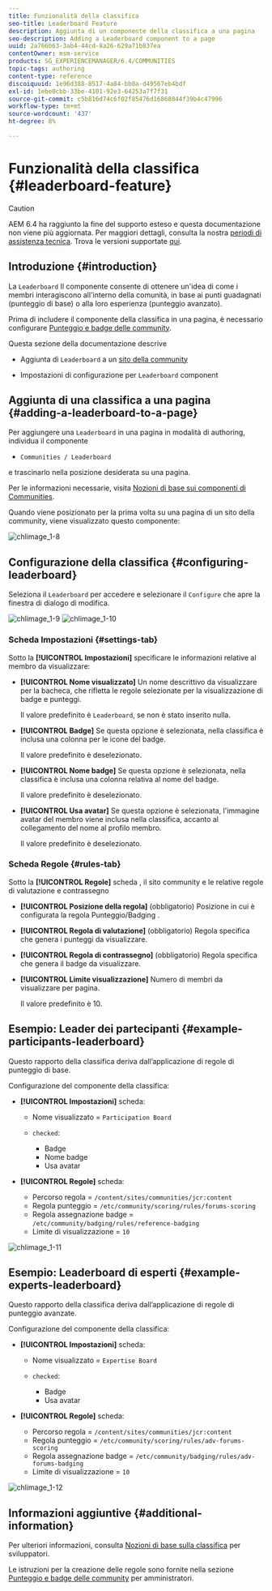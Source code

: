 ```yaml
---
title: Funzionalità della classifica
seo-title: Leaderboard Feature
description: Aggiunta di un componente della classifica a una pagina
seo-description: Adding a Leaderboard component to a page
uuid: 2a766b63-3ab4-44cd-8a26-629a71b837ea
contentOwner: msm-service
products: SG_EXPERIENCEMANAGER/6.4/COMMUNITIES
topic-tags: authoring
content-type: reference
discoiquuid: 1e96d388-8517-4a84-bb0a-d49567eb4bdf
exl-id: 1ebe0cbb-33be-4101-92e3-64253a7f7f31
source-git-commit: c5b816d74c6f02f85476d16868844f39b4c47996
workflow-type: tm+mt
source-wordcount: '437'
ht-degree: 8%

---
```


# Funzionalità della classifica {#leaderboard-feature}

>[!CAUTION]
>
>AEM 6.4 ha raggiunto la fine del supporto esteso e questa documentazione non viene più aggiornata. Per maggiori dettagli, consulta la nostra [periodi di assistenza tecnica](https://helpx.adobe.com/it/support/programs/eol-matrix.html). Trova le versioni supportate [qui](https://experienceleague.adobe.com/docs/).

## Introduzione {#introduction}

La `Leaderboard` Il componente consente di ottenere un&#39;idea di come i membri interagiscono all&#39;interno della comunità, in base ai punti guadagnati (punteggio di base) o alla loro esperienza (punteggio avanzato).

Prima di includere il componente della classifica in una pagina, è necessario configurare [Punteggio e badge delle community](implementing-scoring.md).

Questa sezione della documentazione descrive

* Aggiunta di `Leaderboard` a un [sito della community](overview.md#community-sites)

* Impostazioni di configurazione per `Leaderboard` component

## Aggiunta di una classifica a una pagina {#adding-a-leaderboard-to-a-page}

Per aggiungere una `Leaderboard` in una pagina in modalità di authoring, individua il componente

* `Communities / Leaderboard`

e trascinarlo nella posizione desiderata su una pagina.

Per le informazioni necessarie, visita [Nozioni di base sui componenti di Communities](basics.md).

Quando viene posizionato per la prima volta su una pagina di un sito della community, viene visualizzato questo componente:

![chlimage_1-8](assets/chlimage_1-8.png)

## Configurazione della classifica {#configuring-leaderboard}

Seleziona il `Leaderboard` per accedere e selezionare il `Configure` che apre la finestra di dialogo di modifica.

![chlimage_1-9](assets/chlimage_1-9.png) ![chlimage_1-10](assets/chlimage_1-10.png)

### Scheda Impostazioni {#settings-tab}

Sotto la **[!UICONTROL Impostazioni]** specificare le informazioni relative al membro da visualizzare:

* **[!UICONTROL Nome visualizzato]**
Un nome descrittivo da visualizzare per la bacheca, che rifletta le regole selezionate per la visualizzazione di badge e punteggi.

   Il valore predefinito è `Leaderboard`, se non è stato inserito nulla.

* **[!UICONTROL Badge]**
Se questa opzione è selezionata, nella classifica è inclusa una colonna per le icone del badge.

   Il valore predefinito è deselezionato.

* **[!UICONTROL Nome badge]**
Se questa opzione è selezionata, nella classifica è inclusa una colonna relativa al nome del badge.

   Il valore predefinito è deselezionato.

* **[!UICONTROL Usa avatar]**
Se questa opzione è selezionata, l&#39;immagine avatar del membro viene inclusa nella classifica, accanto al collegamento del nome al profilo membro.

   Il valore predefinito è deselezionato.

### Scheda Regole {#rules-tab}

Sotto la **[!UICONTROL Regole]** scheda , il sito community e le relative regole di valutazione e contrassegno

* **[!UICONTROL Posizione della regola]**
(obbligatorio) Posizione in cui è configurata la regola Punteggio/Badging .

* **[!UICONTROL Regola di valutazione]**
(obbligatorio) Regola specifica che genera i punteggi da visualizzare.

* **[!UICONTROL Regola di contrassegno]**
(obbligatorio) Regola specifica che genera il badge da visualizzare.

* **[!UICONTROL Limite visualizzazione]**
Numero di membri da visualizzare per pagina.

   Il valore predefinito è 10.

## Esempio: Leader dei partecipanti {#example-participants-leaderboard}

Questo rapporto della classifica deriva dall’applicazione di regole di punteggio di base.

Configurazione del componente della classifica:

* **[!UICONTROL Impostazioni]** scheda:

   * Nome visualizzato = `Participation Board`
   * `checked`:

      * Badge
      * Nome badge
      * Usa avatar

* **[!UICONTROL Regole]** scheda:

   * Percorso regola = `/content/sites/communities/jcr:content`
   * Regola punteggio = `/etc/community/scoring/rules/forums-scoring`
   * Regola assegnazione badge = `/etc/community/badging/rules/reference-badging`
   * Limite di visualizzazione = `10`

![chlimage_1-11](assets/chlimage_1-11.png)

## Esempio: Leaderboard di esperti {#example-experts-leaderboard}

Questo rapporto della classifica deriva dall’applicazione di regole di punteggio avanzate.

Configurazione del componente della classifica:

* **[!UICONTROL Impostazioni]** scheda:

   * Nome visualizzato = `Expertise Board`
   * `checked`:

      * Badge
      * Usa avatar

* **[!UICONTROL Regole]** scheda:

   * Percorso regola = `/content/sites/communities/jcr:content`
   * Regola punteggio = `/etc/community/scoring/rules/adv-forums-scoring`
   * Regola assegnazione badge = `/etc/community/badging/rules/adv-forums-badging`
   * Limite di visualizzazione = `10`

![chlimage_1-12](assets/chlimage_1-12.png)

## Informazioni aggiuntive {#additional-information}

Per ulteriori informazioni, consulta [Nozioni di base sulla classifica](leaderboard.md) per sviluppatori.

Le istruzioni per la creazione delle regole sono fornite nella sezione [Punteggio e badge delle community](implementing-scoring.md) per amministratori.

